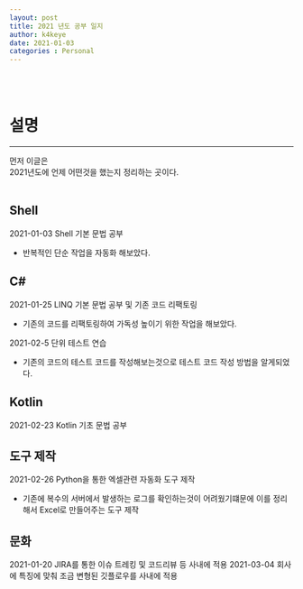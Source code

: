 ```yaml
---
layout: post
title: 2021 년도 공부 일지
author: k4keye
date: 2021-01-03
categories : Personal
---
```

<br/>
<br/>

# 설명
___
먼저 이글은<br/>
2021년도에 언제 어떤것을 했는지 정리하는 곳이다.<br/><br/>


## Shell
2021-01-03 Shell 기본 문법 공부
 - 반복적인 단순 작업을 자동화 해보았다.

## C#
2021-01-25 LINQ 기본 문법 공부 및 기존 코드 리팩토링
 - 기존의 코드를 리팩토링하여 가독성 높이기 위한 작업을 해보았다.

2021-02-5 단위 테스트 연습
 - 기존의 코드의 테스트 코드를 작성해보는것으로 테스트 코드 작성 방법을 알게되었다.


## Kotlin
2021-02-23 Kotlin 기초 문법 공부 


## 도구 제작
2021-02-26 Python을 통한 엑셀관련 자동화 도구 제작
 - 기존에 복수의 서버에서 발생하는 로그를 확인하는것이 어려웠기떄문에 이를 정리해서 Excel로 만들어주는 도구 제작


## 문화
2021-01-20 JIRA를 통한 이슈 트레킹 및 코드리뷰 등 사내에 적용
2021-03-04 회사에 특징에 맞춰 조금 변형된 깃플로우를 사내에 적용
